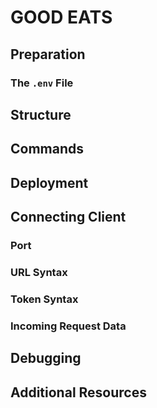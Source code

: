 

# GOOD EATS



## Preparation



### The `.env` File



## Structure



## Commands



## Deployment



## Connecting Client



### Port



### URL Syntax



### Token Syntax



### Incoming Request Data



## Debugging



## Additional Resources
